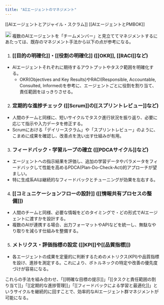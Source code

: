 ```yaml
---
title: "AIエージェントのマネジメント"
---
```


[[AIエージェントとアジャイル・スクラム]]
[[AIエージェントとPMBOK]]

<img src='https://scrapbox.io/api/pages/nishio/o1 Pro/icon' alt='o1 Pro.icon' height="19.5"/>
複数のAIエージェントを「チームメンバー」と見立ててマネジメントするにあたっては、既存のマネジメント手法から以下の点が参考になる。

1. ### [[目的の明確化]]・[[役割の明確化]] ([[OKR]], [[RACI]]など)
- AIエージェントそれぞれに期待するアウトプットやタスク範囲を明確化する。
    - OKR(Objectives and Key Results)やRACI(Responsible, Accountable, Consulted, Informed)を参考に、エージェントごとに役割を割り当て、責任範囲をはっきりさせる。

2. ### 定期的な進捗チェック ([[Scrum]]の[[スプリントレビュー]]など)
- 人間のチームと同様に、短いサイクルでタスク進行状況を振り返り、必要に応じて指示や入力データを修正する。
- Scrumにおける「デイリースクラム」や「スプリントレビュー」のように、こまめに成果を確認し、改善点を洗い出す仕組みが有用。

3. ### フィードバック・学習ループの確立 ([[PDCAサイクル]]など)
- エージェントへの指示結果を評価し、追加の学習データやパラメータをフィードバックして性能を高めるPDCA(Plan-Do-Check-Act)的アプローチが望ましい。
- 特に生成系AIは継続的なフィードバックとチューニングが効果を左右する。

4. ### [[コミュニケーションフローの設計]] ([[情報共有プロセスの整備]])
- 人間のチームと同様、必要な情報をどのタイミングで・どの形式でAIエージェントに渡すかを設計する。
- 複数のAIが連携する場合、出力フォーマットやAPIなどを統一し、無駄なやり取りを減らす仕組みを整備する。

5. ### メトリクス・評価指標の設定 ([[KPI]]や[[品質指標]])
- 各エージェントの成果を定量的に判断するためのメトリクス(KPI)や品質指標を設け、進捗を測定する。これにより、ボトルネックの特定や改善の優先度づけが容易になる。

これらの手法を組み合わせ、「[[明確な目標の提示]]」「[[タスクと責任範囲の割り当て]]」「[[定期的な進捗管理]]」「[[フィードバックによる学習と最適化]]」というサイクルを継続的に回すことで、効率的なAIエージェント群マネジメントが可能になる。
